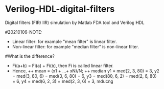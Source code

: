 # Verilog-HDL-digital-filters

Digital filters (FIR/ IIR) simulation by Matlab FDA tool and Verilog HDL

#20210106-NOTE:
* Linear filter:        for example "mean filter" is linear filter.
* Non-linear filter:    for example "median filter" is non-linear filter.

#What is the difference?
* Fi(a+b) = Fi(a) + Fi(b), then Fi is called linear filter.
* Hence, 
         ++ mean = (x1 + ...+ xN)/N; 
         ++ median y1 = med(2, 3, 80) = 3,
                   y2 = med(3, 80, 6) = med(3, 6, 80) = 6,
                   y3 = med(80, 6, 2) = med(2, 6, 80) = 6,
                   y4 = med(6, 2, 3) = med(2, 3, 6) = 3,
 mducng
